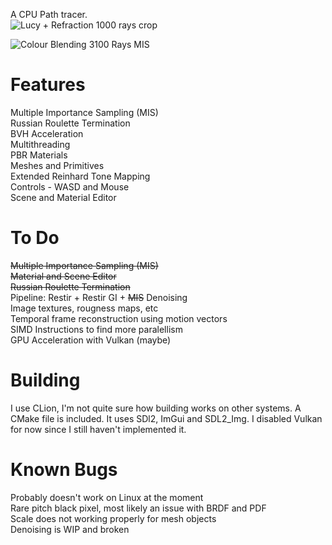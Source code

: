 A CPU Path tracer.  
![Lucy + Refraction 1000 rays crop](https://github.com/user-attachments/assets/f684c323-53a4-4fee-84b4-b1daf21c2889)

![Colour Blending 3100 Rays MIS](https://github.com/user-attachments/assets/19cd37ab-0406-456b-93c2-407642312d4f)

# Features  
Multiple Importance Sampling (MIS)  
Russian Roulette Termination  
BVH Acceleration  
Multithreading  
PBR Materials  
Meshes and Primitives  
Extended Reinhard Tone Mapping  
Controls - WASD and Mouse  
Scene and Material Editor  

# To Do  
~~Multiple Importance Sampling (MIS)~~  
~~Material and Scene Editor~~  
~~Russian Roulette Termination~~  
Pipeline: Restir + Restir GI + ~~MIS~~
Denoising  
Image textures, rougness maps, etc  
Temporal frame reconstruction using motion vectors  
SIMD Instructions to find more paralellism  
GPU Acceleration with Vulkan (maybe)  

# Building  
I use CLion, I'm not quite sure how building works on other systems. A CMake file is included.
It uses SDl2, ImGui and SDL2_Img. I disabled Vulkan for now since I still haven't implemented it.

# Known Bugs  
Probably doesn't work on Linux at the moment  
Rare pitch black pixel, most likely an issue with BRDF and PDF  
Scale does not working properly for mesh objects  
Denoising is WIP and broken  
